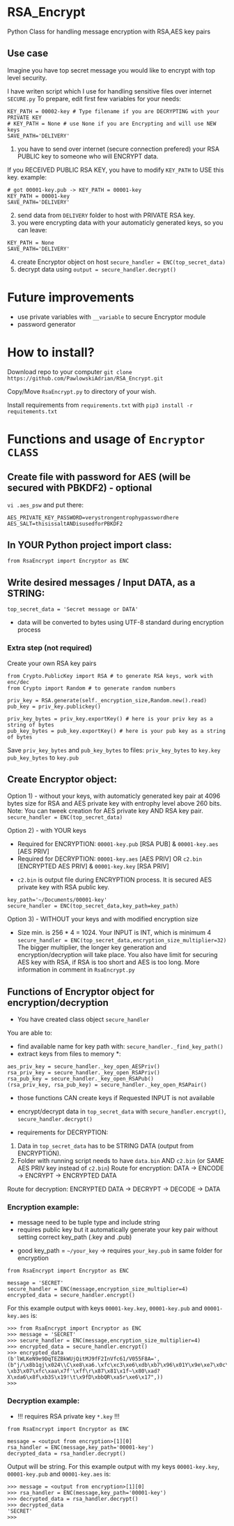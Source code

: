 # RSA_Encrypt
Python Class for handling message encryption with RSA,AES key pairs

## Use case
Imagine you have top secret message you would like to encrypt with top level security.

I have writen script which I use for handling sensitive files over internet `SECURE.py`
To prepare, edit first few variables for your needs:
```
KEY_PATH = 00002-key # Type filename if you are DECRYPTING with your PRIVATE KEY
# KEY_PATH = None # use None if you are Encrypting and will use NEW keys
SAVE_PATH='DELIVERY'
```

1) you have to send over internet (secure connection prefered) your RSA PUBLIC key to someone who will ENCRYPT data.

If you RECEIVED PUBLIC RSA KEY, you have to modify `KEY_PATH` to USE this key.
example:
```
# got 00001-key.pub -> KEY_PATH = 00001-key
KEY_PATH = 00001-key
SAVE_PATH='DELIVERY'
```

2) send data from `DELIVERY` folder to host with PRIVATE RSA key.
3) you were encrypting data with your automaticly generated keys, so you can leave:
```
KEY_PATH = None
SAVE_PATH='DELIVERY'
```
4) create Encryptor object on host `secure_handler = ENC(top_secret_data)`
5) decrypt data using `output = secure_handler.decrypt()`


# Future improvements
- use private variables with `__variable` to secure Encryptor module
- password generator

# How to install?
Download repo to your computer
`git clone https://github.com/PawlowskiAdrian/RSA_Encrypt.git`

Copy/Move `RsaEncrypt.py` to directory of your wish.

Install requirements from `requirements.txt` with `pip3 install -r requitements.txt`
# Functions and usage of `Encryptor CLASS`

## Create file with password for AES (will be secured with PBKDF2) - optional
`vi .aes_psw` and put there:
```
AES_PRIVATE_KEY_PASSWORD=verystrongentrophypasswordhere
AES_SALT=thisissaltANDisusedforPBKDF2
```

## In YOUR Python project import class:
`from RsaEncrypt import Encryptor as ENC`

## Write desired messages / Input DATA, as a STRING:
`top_secret_data = 'Secret message or DATA'`
* data will be converted to bytes using UTF-8 standard during encryption process

### Extra step (not required)
Create your own RSA key pairs

```
from Crypto.PublicKey import RSA # to generate RSA keys, work with enc/dec
from Crypto import Random # to generate random numbers

priv_key = RSA.generate(self._encryption_size,Random.new().read)
pub_key = priv_key.publickey()

priv_key_bytes = priv_key.exportKey() # here is your priv key as a string of bytes
pub_key_bytes = pub_key.exportKey() # here is your pub key as a string of bytes
```

Save `priv_key_bytes` and `pub_key_bytes` to files:
`priv_key_bytes` to `key.key`
`pub_key_bytes` to `key.pub`

## Create Encryptor object:
Option 1) - without your keys, with automaticly generated key pair at 4096 bytes size for RSA and AES private key with entrophy level above 260 bits. Note: You can tweek creation for AES private key AND RSA key pair.
`secure_handler = ENC(top_secret_data)`

Option 2) - with YOUR keys
- Required for ENCRYPTION: `00001-key.pub` [RSA PUB] & `00001-key.aes` [AES PRIV]
- Required for DECRYPTION: `00001-key.aes` [AES PRIV] OR `c2.bin` [ENCRYPTED AES PRIV] & `00001-key.key` [RSA PRIV]
* `c2.bin` is output file during ENCRYPTION process. It is secured AES private key with RSA public key.
```
key_path='~/Documents/00001-key'
secure_handler = ENC(top_secret_data,key_path=key_path)
```

Option 3) - WITHOUT your keys and with modified encryption size
* Size min. is 256 * 4 = 1024. Your INPUT is INT, which is minimum 4
`secure_handler = ENC(top_secret_data,encryption_size_multiplier=32)`
The bigger multiplier, the longer key generation and encryption/decryption will take place.
You also have limit for securing AES key with RSA, if RSA is too short and AES is too long.
More information in comment in `RsaEncrypt.py`

## Functions of Encryptor object for encryption/decryption
* You have created class object `secure_handler`

You are able to:
- find available name for key path with: `secure_handler._find_key_path()`
- extract keys from files to memory *: 
```
aes_priv_key = secure_handler._key_open_AESPriv()
rsa_priv_key = secure_handler._key_open_RSAPriv()
rsa_pub_key = secure_handler._key_open_RSAPub()
(rsa_priv_key, rsa_pub_key) = secure_handler._key_open_RSAPair()
```
* those functions CAN create keys if Requested INPUT is not available
- encrypt/decrypt data in `top_secret_data` with `secure_handler.encrypt()`, `secure_handler.decrypt()`
* requirements for DECRYPTION: 
1) Data in `top_secret_data` has to be STRING DATA (output from ENCRYPTION).
2) Folder with running script needs to have `data.bin` AND `c2.bin` (or SAME AES PRIV key instead of `c2.bin`)
Route for encryption:
DATA -> ENCODE -> ENCRYPT -> ENCRYPTED DATA

Route for decryption:
ENCRYPTED DATA -> DECRYPT -> DECODE -> DATA

### Encryption example:
* message need to be tuple type and include string
* requires public key but it automatically generate your key pair without setting correct key_path (.key and .pub)
- good key_path = `~/your_key` -> requires `your_key.pub` in same folder for encryption
```
from RsaEncrypt import Encryptor as ENC

message = 'SECRET'
secure_handler = ENC(message,encryption_size_multiplier=4)
encrypted_data = secure_handler.encrypt()
```

For this example output with keys `00001-key.key`, `00001-key.pub` and `00001-key.aes` is:
```
>>> from RsaEncrypt import Encryptor as ENC
>>> message = 'SECRET'
>>> secure_handler = ENC(message,encryption_size_multiplier=4)
>>> encrypted_data = secure_handler.encrypt()
>>> encrypted_data
(b'lWLKeN9e9DqTEZBkWUjQitMJ9fF2InVfc61/V055F8A=', (b"j/\x8b1qj\x024\\C\xe8\xa6.\xfc\xc3\xe6\xdb\xb7\x96\x01Y\x9e\xe7\x0c\xc5\xa6\x16\x92N\xa6=\x1ft\x82U|JD\x96*\r\xae\xc9\xe9\xa1\x9bF\x15\xc71mp\x02@B\xeeR\xf9\x12\xe0M\x14\x14o\x1ed\xa8,oe\xb5\xc9\xbc\xbf/\xd7\xc0A\x95\x91S\xda\x00\xa2RC\xa0\xb1E\x97\x89\xee\xd9\x8a-\xb3\x07\xfc\xaa\x7f'\xff\r\x87\x81\x1f~\x80\xad?X\xda6\x8f\xb3S\x19!\t\x9fD\xbbQR\xa5r\xe6\x17",))
>>> 
```

### Decryption example:
* !!! requires RSA private key `*.key` !!!
```
from RsaEncrypt import Encryptor as ENC

message = <output from encryption>[1][0]
rsa_handler = ENC(message,key_path='00001-key')
decrypted_data = rsa_handler.decrypt()
```

Output will be string. For this example output with my keys `00001-key.key`, `00001-key.pub` and `00001-key.aes` is:
```
>>> message = <output from encryption>[1][0]
>>> rsa_handler = ENC(message,key_path='00001-key')
>>> decrypted_data = rsa_handler.decrypt()
>>> decrypted_data
'SECRET'
>>>
```